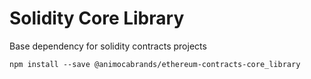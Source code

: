 # Solidity Core Library

Base dependency for solidity contracts projects

`npm install --save @animocabrands/ethereum-contracts-core_library`